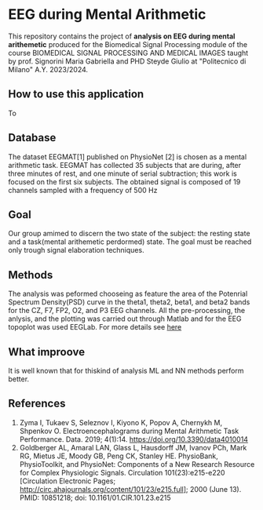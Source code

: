 # EEG during Mental Arithmetic
This repository contains the project of **analysis on EEG during mental arithemetic** produced for the Biomedical Signal Processing module of the course BIOMEDICAL SIGNAL PROCESSING AND MEDICAL IMAGES taught by prof. Signorini Maria Gabriella and PHD Steyde Giulio at "Politecnico di Milano" A.Y. 2023/2024.

## How to use this application
To 

## Database
The dataset EEGMAT[1] published on PhysioNet [2] is
chosen as a mental arithmetic task. EEGMAT has collected 35
subjects that are during, after three minutes of rest, and one
minute of serial subtraction; this work is focused on the first six
subjects. The obtained signal is composed of 19 channels
sampled with a frequency of 500 Hz


## Goal
Our group amimed to discern the two state of the subject: the resting state and a task(mental arithemetic perdormed) state. The goal must be reached only trough signal elaboration techniques.

## Methods
The analysis was peformed chooseing as feature the area of the Potenrial Spectrum Density(PSD) curve in the theta1, theta2, beta1, and beta2 bands for the CZ, F7, FP2, O2, and P3 EEG channels.
All the pre-processing, the anlysis, and the plotting was carried out through Matlab and for the EEG topoplot was used EEGLab.
For more details see [here](docs\abstract.md)

## What improove
It is well known that for thiskind of analysis ML and NN methods perform better. 

## References
1) Zyma I, Tukaev S, Seleznov I, Kiyono K, Popov A, Chernykh M,
Shpenkov O. Electroencephalograms during Mental Arithmetic Task
Performance. Data. 2019; 4(1):14. https://doi.org/10.3390/data4010014
2) Goldberger AL, Amaral LAN, Glass L, Hausdorff JM, Ivanov PCh, Mark
RG, Mietus JE, Moody GB, Peng CK, Stanley HE. PhysioBank,
PhysioToolkit, and PhysioNet: Components of a New Research Resource
for Complex Physiologic Signals. Circulation 101(23):e215-e220 [Circulation Electronic Pages;
http://circ.ahajournals.org/content/101/23/e215.full]; 2000 (June 13).
PMID: 10851218; doi: 10.1161/01.CIR.101.23.e215
